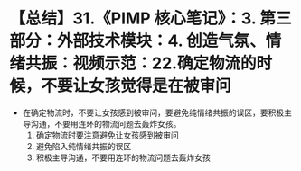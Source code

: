 # 【总结】31.《PIMP 核心笔记》：3. 第三部分：外部技术模块：4. 创造气氛、情绪共振：视频示范：22.确定物流的时候，不要让女孩觉得是在被审问

-   在确定物流时，不要让女孩感到被审问，要避免纯情绪共振的误区，要积极主导沟通，不要用连环的物流问题去轰炸女孩。
    1.  确定物流时要注意避免让女孩感到被审问
    2.  避免陷入纯情绪共振的误区
    3.  积极主导沟通，不要用连环的物流问题去轰炸女孩